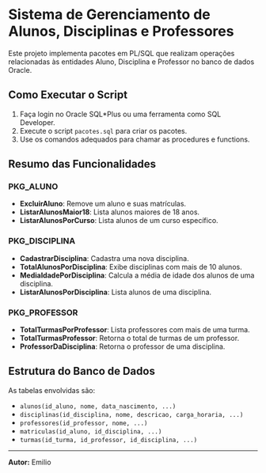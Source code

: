 # Sistema de Gerenciamento de Alunos, Disciplinas e Professores

Este projeto implementa pacotes em PL/SQL que realizam operações relacionadas às entidades Aluno, Disciplina e Professor no banco de dados Oracle.

## **Como Executar o Script**

1. Faça login no Oracle SQL*Plus ou uma ferramenta como SQL Developer.
2. Execute o script `pacotes.sql` para criar os pacotes.
3. Use os comandos adequados para chamar as procedures e functions.

## **Resumo das Funcionalidades**

### **PKG_ALUNO**
- **ExcluirAluno**: Remove um aluno e suas matrículas.
- **ListarAlunosMaior18**: Lista alunos maiores de 18 anos.
- **ListarAlunosPorCurso**: Lista alunos de um curso específico.

### **PKG_DISCIPLINA**
- **CadastrarDisciplina**: Cadastra uma nova disciplina.
- **TotalAlunosPorDisciplina**: Exibe disciplinas com mais de 10 alunos.
- **MediaIdadePorDisciplina**: Calcula a média de idade dos alunos de uma disciplina.
- **ListarAlunosPorDisciplina**: Lista alunos de uma disciplina.

### **PKG_PROFESSOR**
- **TotalTurmasPorProfessor**: Lista professores com mais de uma turma.
- **TotalTurmasProfessor**: Retorna o total de turmas de um professor.
- **ProfessorDaDisciplina**: Retorna o professor de uma disciplina.

## **Estrutura do Banco de Dados**
As tabelas envolvidas são:
- `alunos(id_aluno, nome, data_nascimento, ...)`
- `disciplinas(id_disciplina, nome, descricao, carga_horaria, ...)`
- `professores(id_professor, nome, ...)`
- `matriculas(id_aluno, id_disciplina, ...)`
- `turmas(id_turma, id_professor, id_disciplina, ...)`

---

**Autor:** Emilio
